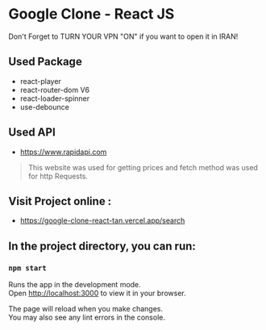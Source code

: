 # Google Clone - React JS
Don't Forget to TURN YOUR VPN "ON" if you want to open it in IRAN!

## Used Package
- react-player
- react-router-dom V6
- react-loader-spinner
- use-debounce

## Used API
- https://www.rapidapi.com
> This website was used for getting prices and fetch method was used for http Requests.

## Visit Project online :
- https://google-clone-react-tan.vercel.app/search

## In the project directory, you can run:

### `npm start`

Runs the app in the development mode.\
Open [http://localhost:3000](http://localhost:3000) to view it in your browser.

The page will reload when you make changes.\
You may also see any lint errors in the console.

